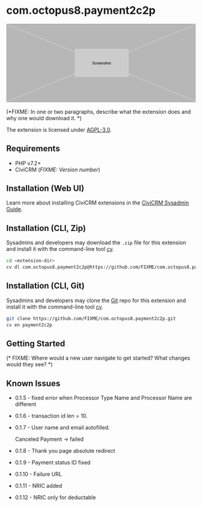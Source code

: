 # com.octopus8.payment2c2p

![Screenshot](/images/screenshot.png)

(*FIXME: In one or two paragraphs, describe what the extension does and why one would download it. *)

The extension is licensed under [AGPL-3.0](LICENSE.txt).

## Requirements

* PHP v7.2+
* CiviCRM (*FIXME: Version number*)

## Installation (Web UI)

Learn more about installing CiviCRM extensions in the [CiviCRM Sysadmin Guide](https://docs.civicrm.org/sysadmin/en/latest/customize/extensions/).

## Installation (CLI, Zip)

Sysadmins and developers may download the `.zip` file for this extension and
install it with the command-line tool [cv](https://github.com/civicrm/cv).

```bash
cd <extension-dir>
cv dl com.octopus8.payment2c2p@https://github.com/FIXME/com.octopus8.payment2c2p/archive/master.zip
```

## Installation (CLI, Git)

Sysadmins and developers may clone the [Git](https://en.wikipedia.org/wiki/Git) repo for this extension and
install it with the command-line tool [cv](https://github.com/civicrm/cv).

```bash
git clone https://github.com/FIXME/com.octopus8.payment2c2p.git
cv en payment2c2p
```

## Getting Started

(* FIXME: Where would a new user navigate to get started? What changes would they see? *)

## Known Issues

- 0.1.5 - fixed error when Processor Type Name and Processor Name are different

- 0.1.6 - transaction id len = 10. 

- 0.1.7 - User name and email autofilled.

    Canceled Payment -> failed

- 0.1.8 - Thank you page absolute redirect

- 0.1.9 - Payment status ID fixed

- 0.1.10 - Failure URL

- 0.1.11 - NRIC added

- 0.1.12 - NRIC only for deductable

    
